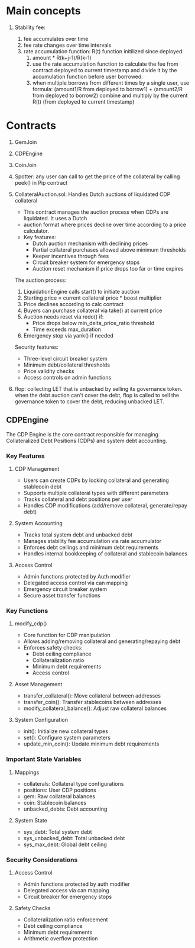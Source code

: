 # Main concepts

1. Stability fee:

   1. fee accumulates over time
   2. fee rate changes over time intervals
   3. rate accumulation function: R(t) function initilized since deployed:
      1. amount \* R(k+j-1)/R(k-1)
      2. use the rate accumulation function to calculate the fee from contract deployed to current timestamp and divide it by the accumulation function before user borrowed.
      3. when multiple borrows from different times by a single user, use formula: (amount1/R from deployed to borrow1) + (amount2/R from deployed to borrow2) combine and multiply by the current R(t) (from deployed to current timestamp)

# Contracts

1. GemJoin
1. CDPEngine
1. CoinJoin
1. Spotter: any user can call to get the price of the collateral by calling peek() in Pip contract
1. CollateralAuction.sol: Handles Dutch auctions of liquidated CDP collateral

   - This contract manages the auction process when CDPs are liquidated. It uses a Dutch
   - auction format where prices decline over time according to a price calculator.
   - Key features:
     - Dutch auction mechanism with declining prices
     - Partial collateral purchases allowed above minimum thresholds
     - Keeper incentives through fees
     - Circuit breaker system for emergency stops
     - Auction reset mechanism if price drops too far or time expires

   The auction process:

   1. LiquidationEngine calls start() to initiate auction
   2. Starting price = current collateral price \* boost multiplier
   3. Price declines according to calc contract
   4. Buyers can purchase collateral via take() at current price
   5. Auction needs reset via redo() if:
      - Price drops below min_delta_price_ratio threshold
      - Time exceeds max_duration
   6. Emergency stop via yank() if needed

   Security features:

   - Three-level circuit breaker system
   - Minimum debt/collateral thresholds
   - Price validity checks
   - Access controls on admin functions

1. flop: collecting LET that is unbacked by selling its governance token. when the debt auction can't cover the debt, flop is called to sell the governance token to cover the debt, reducing unbacked LET.

## CDPEngine

The CDP Engine is the core contract responsible for managing Collateralized Debt Positions (CDPs) and system debt accounting.

### Key Features

1. CDP Management

   - Users can create CDPs by locking collateral and generating stablecoin debt
   - Supports multiple collateral types with different parameters
   - Tracks collateral and debt positions per user
   - Handles CDP modifications (add/remove collateral, generate/repay debt)

2. System Accounting

   - Tracks total system debt and unbacked debt
   - Manages stability fee accumulation via rate accumulator
   - Enforces debt ceilings and minimum debt requirements
   - Handles internal bookkeeping of collateral and stablecoin balances

3. Access Control
   - Admin functions protected by Auth modifier
   - Delegated access control via can mapping
   - Emergency circuit breaker system
   - Secure asset transfer functions

### Key Functions

1. modify_cdp()

   - Core function for CDP manipulation
   - Allows adding/removing collateral and generating/repaying debt
   - Enforces safety checks:
     - Debt ceiling compliance
     - Collateralization ratio
     - Minimum debt requirements
     - Access control

2. Asset Management

   - transfer_collateral(): Move collateral between addresses
   - transfer_coin(): Transfer stablecoins between addresses
   - modify_collateral_balance(): Adjust raw collateral balances

3. System Configuration
   - init(): Initialize new collateral types
   - set(): Configure system parameters
   - update_min_coin(): Update minimum debt requirements

### Important State Variables

1. Mappings

   - collaterals: Collateral type configurations
   - positions: User CDP positions
   - gem: Raw collateral balances
   - coin: Stablecoin balances
   - unbacked_debts: Debt accounting

2. System State
   - sys_debt: Total system debt
   - sys_unbacked_debt: Total unbacked debt
   - sys_max_debt: Global debt ceiling

### Security Considerations

1. Access Control

   - Admin functions protected by auth modifier
   - Delegated access via can mapping
   - Circuit breaker for emergency stops

2. Safety Checks
   - Collateralization ratio enforcement
   - Debt ceiling compliance
   - Minimum debt requirements
   - Arithmetic overflow protection

